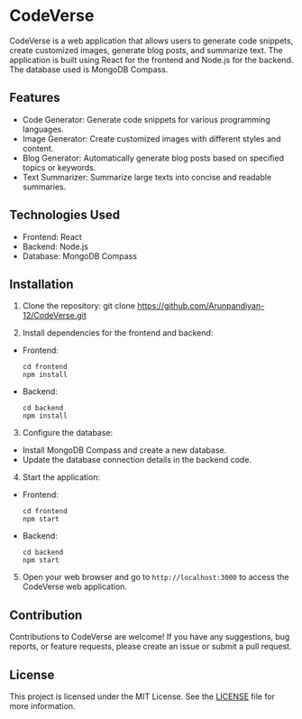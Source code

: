 # CodeVerse

CodeVerse is a web application that allows users to generate code snippets, create customized images, generate blog posts, and summarize text. The application is built using React for the frontend and Node.js for the backend. The database used is MongoDB Compass.

## Features

- Code Generator: Generate code snippets for various programming languages.
- Image Generator: Create customized images with different styles and content.
- Blog Generator: Automatically generate blog posts based on specified topics or keywords.
- Text Summarizer: Summarize large texts into concise and readable summaries.

## Technologies Used

- Frontend: React
- Backend: Node.js
- Database: MongoDB Compass

## Installation

1. Clone the repository:
git clone https://github.com/Arunpandiyan-12/CodeVerse.git



2. Install dependencies for the frontend and backend:
- Frontend:
  ```
  cd frontend
  npm install
  ```

- Backend:
  ```
  cd backend
  npm install
  ```

3. Configure the database:
- Install MongoDB Compass and create a new database.
- Update the database connection details in the backend code.

4. Start the application:
- Frontend:
  ```
  cd frontend
  npm start
  ```

- Backend:
  ```
  cd backend
  npm start
  ```

5. Open your web browser and go to `http://localhost:3000` to access the CodeVerse web application.

## Contribution

Contributions to CodeVerse are welcome! If you have any suggestions, bug reports, or feature requests, please create an issue or submit a pull request.

## License

This project is licensed under the MIT License. See the [LICENSE](LICENSE) file for more information.
